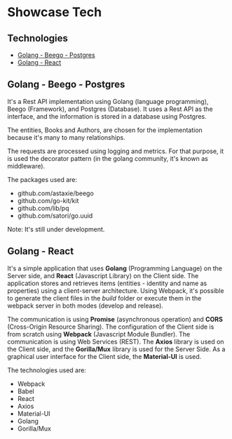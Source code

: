 # Showcase Tech

## Technologies

* [Golang - Beego - Postgres](./golang-beego-postgres)
* [Golang - React](./golang-react)

## Golang - Beego - Postgres
It's a Rest API implementation using Golang (language programming), Beego (Framework), and Postgres (Database). It uses a Rest API as the interface, and the information is stored in a database using Postgres.

The entities, Books and Authors, are chosen for the implementation because it's many to many relationships.

The requests are processed using logging and metrics. For that purpose, it is used the decorator pattern (in the golang community, it's known as middleware).

The packages used are:
* github.com/astaxie/beego
* github.com/go-kit/kit
* github.com/lib/pq
* github.com/satori/go.uuid

Note: It's still under development.

## Golang - React
It's a simple application that uses **Golang** (Programming Language) on the Server side, and **React** (Javascript Library) on the Client side.
The application stores and retrieves items (entities - identity and name as properties) using a client-server architecture. Using Webpack, it's possible to generate the client files in the *build* folder or execute them in the webpack server in both modes (develop and release).

The communication is using **Promise** (asynchronous operation) and **CORS** (Cross-Origin Resource Sharing).
The configuration of the Client side is from scratch using **Webpack** (Javascript Module Bundler).
The communication is using Web Services (REST). The **Axios** library is used on the Client side, and the **Gorilla/Mux** library is used for the Server Side.
As a graphical user interface for the Client side, the **Material-UI** is used.

The technologies used are:
* Webpack
* Babel
* React
* Axios
* Material-UI
* Golang
* Gorilla/Mux
